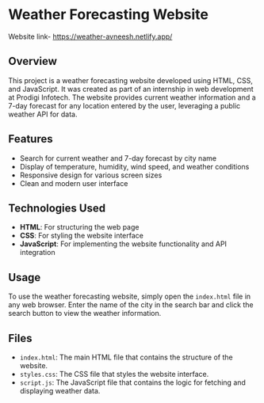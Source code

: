 
# Weather Forecasting Website
Website link- https://weather-avneesh.netlify.app/
## Overview
This project is a weather forecasting website developed using HTML, CSS, and JavaScript. It was created as part of an internship in web development at Prodigi Infotech. The website provides current weather information and a 7-day forecast for any location entered by the user, leveraging a public weather API for data.

## Features
- Search for current weather and 7-day forecast by city name
- Display of temperature, humidity, wind speed, and weather conditions
- Responsive design for various screen sizes
- Clean and modern user interface

## Technologies Used
- **HTML**: For structuring the web page
- **CSS**: For styling the website interface
- **JavaScript**: For implementing the website functionality and API integration

## Usage
To use the weather forecasting website, simply open the `index.html` file in any web browser. Enter the name of the city in the search bar and click the search button to view the weather information.

## Files
- `index.html`: The main HTML file that contains the structure of the website.
- `styles.css`: The CSS file that styles the website interface.
- `script.js`: The JavaScript file that contains the logic for fetching and displaying weather data.
